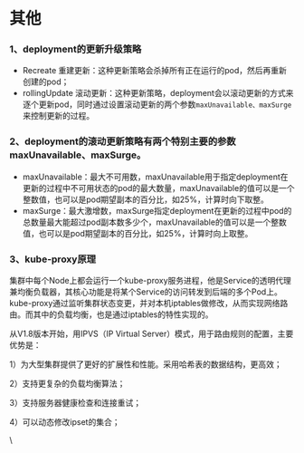 # 其他

### 1、deployment的更新升级策略 <a href="#deployment-de-geng-xin-sheng-ji-ce-lve-you-na-xie" id="deployment-de-geng-xin-sheng-ji-ce-lve-you-na-xie"></a>

* Recreate 重建更新：这种更新策略会杀掉所有正在运行的pod，然后再重新创建的pod；
* rollingUpdate 滚动更新：这种更新策略，deployment会以滚动更新的方式来逐个更新pod，同时通过设置滚动更新的两个参数`maxUnavailable、maxSurge`来控制更新的过程。

### 2、deployment的滚动更新策略有两个特别主要的参数maxUnavailable、maxSurge。

* maxUnavailable：最大不可用数，maxUnavailable用于指定deployment在更新的过程中不可用状态的pod的最大数量，maxUnavailable的值可以是一个整数值，也可以是pod期望副本的百分比，如25%，计算时向下取整。
* maxSurge：最大激增数，maxSurge指定deployment在更新的过程中pod的总数量最大能超过pod副本数多少个，maxUnavailable的值可以是一个整数值，也可以是pod期望副本的百分比，如25%，计算时向上取整。

### 3、kube-proxy原理

集群中每个Node上都会运行一个kube-proxy服务进程，他是Service的透明代理兼均衡负载器，其核心功能是将某个Service的访问转发到后端的多个Pod上。kube-proxy通过监听集群状态变更，并对本机iptables做修改，从而实现网络路由。而其中的负载均衡，也是通过iptables的特性实现的。

从V1.8版本开始，用IPVS（IP Virtual Server）模式，用于路由规则的配置，主要优势是：

1）为大型集群提供了更好的扩展性和性能。采用哈希表的数据结构，更高效；

2）支持更复杂的负载均衡算法；

3）支持服务器健康检查和连接重试；

4）可以动态修改ipset的集合；

\




